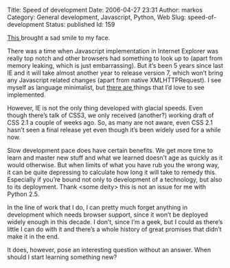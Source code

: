Title: Speed of development
Date: 2006-04-27 23:31
Author: markos
Category: General development, Javascript, Python, Web
Slug: speed-of-development
Status: published
Id: 159

<div>
 <p>
  <a href="http://erik.eae.net/archives/2006/04/26/23.23.02/">
   This
  </a>
  brought a sad smile to my face.
 </p>
 <p>
  There was a time when Javascript implementation in Internet Explorer was really top notch and other browsers had something to look up to (apart from memory leaking, which is just embarrassing). But it’s been 5 years since last IE and it will take almost another year to release version 7, which won’t bring any Javascript related changes (apart from native XMLHTTPRequest). I see myself as language minimalist, but
  <a href="http://erik.eae.net/archives/2005/09/09/23.05.56/">
   there are
  </a>
  things that I’d love to see implemented.
 </p>
 <p>
  However, IE is not the only thing developed with glacial speeds. Even though there’s talk of CSS3, we only received (another?) working draft of CSS 2.1 a couple of weeks ago. So, as many are not aware, even CSS 2.1 hasn’t seen a final release yet even though it’s been widely used for a while now.
 </p>
 <p>
  Slow development pace does have certain benefits. We get more time to learn and master new stuff and what we learned doesn’t age as quickly as it would otherwise. But when limits of what you have rub you the wrong way, it can be quite depressing to calculate how long it will take to remedy this. Especially if you’re bound not only to development of a technology, but also to its deployment. Thank &lt;some deity&gt; this is not an issue for me with Python 2.5.
 </p>
 <p>
  In the line of work that I do, I can pretty much forget anything in development which needs browser support, since it won’t be deployed widely enough in this decade. I don’t, since I’m a geek, but I could as there’s little I can do with it and there’s a whole history of great promises that didn’t make it in the end.
 </p>
 <p>
  It does, however, pose an interesting question without an answer. When should I start learning something new?
 </p>
</div>
